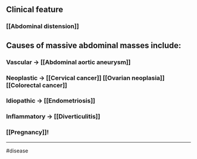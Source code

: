 ## Clinical feature
### [[Abdominal distension]]
## Causes of massive abdominal masses include:
### Vascular -> [[Abdominal aortic aneurysm]]
### Neoplastic -> [[Cervical cancer]] [[Ovarian neoplasia]] [[Colorectal cancer]]
### Idiopathic -> [[Endometriosis]]
### Inflammatory -> [[Diverticulitis]]
### [[Pregnancy]]!

---
#disease 